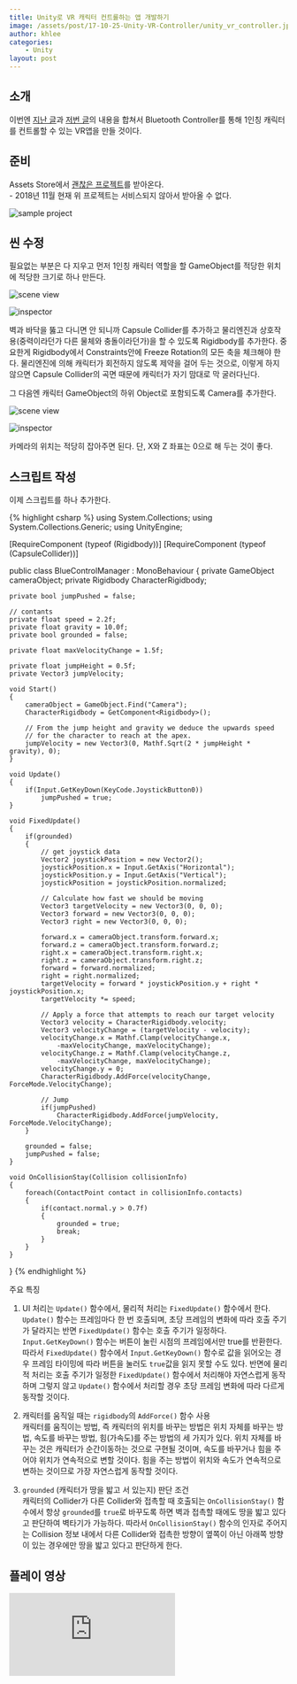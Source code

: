 ```yaml
---
title: Unity로 VR 캐릭터 컨트롤하는 앱 개발하기
image: /assets/post/17-10-25-Unity-VR-Controller/unity_vr_controller.jpg
author: khlee
categories:
    - Unity
layout: post
---
```


## 소개

이번엔 [지난 글](https://lklab.github.io/blog/blog/Unity-VR-Support/)과 [저번 글](https://lklab.github.io/blog/blog/Unity-Bluetooth-Controller/)의 내용을 합쳐서 Bluetooth Controller를 통해 1인칭 캐릭터를 컨트롤할 수 있는 VR앱을 만들 것이다.

## 준비

Assets Store에서 [괜찮은 프로젝트](https://www.assetstore.unity3d.com/kr/#!/content/15)를 받아온다.<br>
\- 2018년 11월 현재 위 프로젝트는 서비스되지 않아서 받아올 수 없다.

![sample project]({{site.suburl}}/assets/post/17-10-25-Unity-VR-Controller/20171024_224745.png)

## 씬 수정

필요없는 부분은 다 지우고 먼저 1인칭 캐릭터 역할을 할 GameObject를 적당한 위치에 적당한 크기로 하나 만든다.

![scene view]({{site.suburl}}/assets/post/17-10-25-Unity-VR-Controller/20171026_001652.png)

![inspector]({{site.suburl}}/assets/post/17-10-25-Unity-VR-Controller/20171026_001706.png)

벽과 바닥을 뚫고 다니면 안 되니까 Capsule Collider를 추가하고 물리엔진과 상호작용(중력이라던가 다른 물체와 충돌이라던가)을 할 수 있도록 Rigidbody를 추가한다. 중요한게 Rigidbody에서 Constraints안에 Freeze Rotation의 모든 축을 체크해야 한다. 물리엔진에 의해 캐릭터가 회전하지 않도록 제약을 걸어 두는 것으로, 이렇게 하지 않으면 Capsule Collider의 곡면 때문에 캐릭터가 자기 맘대로 막 굴러다닌다.

그 다음엔 캐릭터 GameObject의 하위 Object로 포함되도록 Camera를 추가한다.

![scene view]({{site.suburl}}/assets/post/17-10-25-Unity-VR-Controller/20171026_003124.png)

![inspector]({{site.suburl}}/assets/post/17-10-25-Unity-VR-Controller/20171026_003150.png)

카메라의 위치는 적당히 잡아주면 된다. 단, X와 Z 좌표는 0으로 해 두는 것이 좋다.

## 스크립트 작성

이제 스크립트를 하나 추가한다.

{% highlight csharp %}
using System.Collections;
using System.Collections.Generic;
using UnityEngine;

[RequireComponent (typeof (Rigidbody))]
[RequireComponent (typeof (CapsuleCollider))]

public class BlueControlManager : MonoBehaviour
{
    private GameObject cameraObject;
    private Rigidbody CharacterRigidbody;

    private bool jumpPushed = false;

    // contants
    private float speed = 2.2f;
    private float gravity = 10.0f;
    private bool grounded = false;

    private float maxVelocityChange = 1.5f;

    private float jumpHeight = 0.5f;
    private Vector3 jumpVelocity;

    void Start()
    {
        cameraObject = GameObject.Find("Camera");
        CharacterRigidbody = GetComponent<Rigidbody>();

        // From the jump height and gravity we deduce the upwards speed 
        // for the character to reach at the apex.
        jumpVelocity = new Vector3(0, Mathf.Sqrt(2 * jumpHeight * gravity), 0);
    }
 
    void Update()
    {
        if(Input.GetKeyDown(KeyCode.JoystickButton0))
            jumpPushed = true;
    }

    void FixedUpdate()
    {
        if(grounded)
        {
            // get joystick data
            Vector2 joystickPosition = new Vector2();
            joystickPosition.x = Input.GetAxis("Horizontal");
            joystickPosition.y = Input.GetAxis("Vertical");
            joystickPosition = joystickPosition.normalized;

            // Calculate how fast we should be moving
            Vector3 targetVelocity = new Vector3(0, 0, 0);
            Vector3 forward = new Vector3(0, 0, 0);
            Vector3 right = new Vector3(0, 0, 0);

            forward.x = cameraObject.transform.forward.x;
            forward.z = cameraObject.transform.forward.z;
            right.x = cameraObject.transform.right.x;
            right.z = cameraObject.transform.right.z;
            forward = forward.normalized;
            right = right.normalized;
            targetVelocity = forward * joystickPosition.y + right * joystickPosition.x;
            targetVelocity *= speed;

            // Apply a force that attempts to reach our target velocity
            Vector3 velocity = CharacterRigidbody.velocity;
            Vector3 velocityChange = (targetVelocity - velocity);
            velocityChange.x = Mathf.Clamp(velocityChange.x,
                -maxVelocityChange, maxVelocityChange);
            velocityChange.z = Mathf.Clamp(velocityChange.z,
                -maxVelocityChange, maxVelocityChange);
            velocityChange.y = 0;
            CharacterRigidbody.AddForce(velocityChange, ForceMode.VelocityChange);

            // Jump
            if(jumpPushed)
                CharacterRigidbody.AddForce(jumpVelocity, ForceMode.VelocityChange);
        }

        grounded = false;
        jumpPushed = false;
    }
 
    void OnCollisionStay(Collision collisionInfo)
    {
        foreach(ContactPoint contact in collisionInfo.contacts)
        {
            if(contact.normal.y > 0.7f)
            {
                grounded = true;
                break;
            }
        }
    }
}
{% endhighlight %}

주요 특징

1. UI 처리는 `Update()` 함수에서, 물리적 처리는 `FixedUpdate()` 함수에서 한다.<br>
`Update()` 함수는 프레임마다 한 번 호출되며, 초당 프레임의 변화에 따라 호출 주기가 달라지는 반면 `FixedUpdate()` 함수는 호출 주기가 일정하다. `Input.GetKeyDown()` 함수는 버튼이 눌린 시점의 프레임에서만 true를 반환한다. 따라서 `FixedUpdate()` 함수에서 `Input.GetKeyDown()` 함수로 값을 읽어오는 경우 프레임 타이밍에 따라 버튼을 눌러도 `true`값을 읽지 못할 수도 있다. 반면에 물리적 처리는 호출 주기가 일정한 `FixedUpdate()` 함수에서 처리해야 자연스럽게 동작하며 그렇지 않고 `Update()` 함수에서 처리할 경우 초당 프레임 변화에 따라 다르게 동작할 것이다.

2. 캐릭터를 움직일 때는 `rigidbody`의 `AddForce()` 함수 사용<br>
캐릭터를 움직이는 방법, 즉 캐릭터의 위치를 바꾸는 방법은 위치 자체를 바꾸는 방법, 속도를 바꾸는 방법, 힘(가속도)를 주는 방법의 세 가지가 있다. 위치 자체를 바꾸는 것은 캐릭터가 순간이동하는 것으로 구현될 것이며, 속도를 바꾸거나 힘을 주어야 위치가 연속적으로 변할 것이다. 힘을 주는 방법이 위치와 속도가 연속적으로 변하는 것이므로 가장 자연스럽게 동작할 것이다.

3. `grounded` (캐릭터가 땅을 밟고 서 있는지) 판단 조건<br>
캐릭터의 Collider가 다른 Collider와 접촉할 때 호출되는 `OnCollisionStay()` 함수에서 항상 `grounded`를 `true`로 바꾸도록 하면 벽과 접촉할 때에도 땅을 밟고 있다고 판단하여 벽타기가 가능하다. 따라서 `OnCollisionStay()` 함수의 인자로 주어지는 Collision 정보 내에서 다른 Collider와 접촉한 방향이 옆쪽이 아닌 아래쪽 방향이 있는 경우에만 땅을 밟고 있다고 판단하게 한다.

## 플레이 영상

<iframe class="video" src="https://www.youtube.com/embed/6hyWDXpkXFM" allowfullscreen frameborder="0"></iframe>
